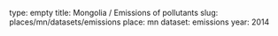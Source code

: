 type: empty
title: Mongolia / Emissions of pollutants
slug: places/mn/datasets/emissions
place: mn
dataset: emissions
year: 2014
